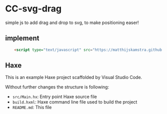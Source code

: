 # CC-svg-drag

simple js to add drag and drop to svg, to make positioning easer!


## implement

```html
	<script type="text/javascript" src="https://matthijskamstra.github.io/cc-svg-drag/cc-svg-drag.js"></script>
```

## Haxe

This is an example Haxe project scaffolded by Visual Studio Code.

Without further changes the structure is following:

- `src/Main.hx`: Entry point Haxe source file
- `build.hxml`: Haxe command line file used to build the project
- `README.md`: This file
